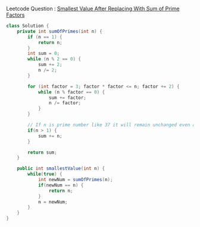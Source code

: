 Leetcode Question : [Smallest Value After Replacing With Sum of Prime Factors](https://leetcode.com/problems/smallest-value-after-replacing-with-sum-of-prime-factors/)

```java
class Solution {
    private int sumOfPrimes(int n) {
        if (n == 1) {
            return n;
        }
        int sum = 0;
        while (n % 2 == 0) {
            sum += 2;
            n /= 2;
        }

        for (int factor = 3; factor * factor <= n; factor += 2) {
            while (n % factor == 0) {
                sum += factor;
                n /= factor;
            }
        }

        // If n is prime number like 37 it will remain unchanged even after the loops
        if(n > 1) {
            sum += n;
        }

        return sum;
    }

    public int smallestValue(int n) {
        while(true) {
            int newNum = sumOfPrimes(n);
            if(newNum == n) {
                return n;
            }
            n = newNum;
        }
    }
}
```
